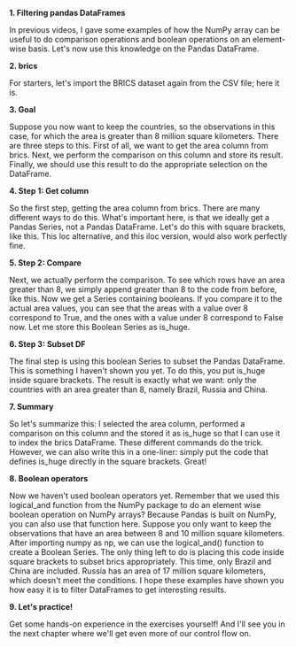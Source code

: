 **1. Filtering pandas DataFrames**

In previous videos, I gave some examples of how the NumPy array can be useful to do comparison operations and boolean operations on an element-wise basis. Let's now use this knowledge on the Pandas DataFrame.

**2. brics**

For starters, let's import the BRICS dataset again from the CSV file; here it is.

**3. Goal**

Suppose you now want to keep the countries, so the observations in this case, for which the area is greater than 8 million square kilometers. There are three steps to this. First of all, we want to get the area column from brics. Next, we perform the comparison on this column and store its result. Finally, we should use this result to do the appropriate selection on the DataFrame.

**4. Step 1: Get column**

So the first step, getting the area column from brics. There are many different ways to do this. What's important here, is that we ideally get a Pandas Series, not a Pandas DataFrame. Let's do this with square brackets, like this. This loc alternative, and this iloc version, would also work perfectly fine.

**5. Step 2: Compare**

Next, we actually perform the comparison. To see which rows have an area greater than 8, we simply append greater than 8 to the code from before, like this. Now we get a Series containing booleans. If you compare it to the actual area values, you can see that the areas with a value over 8 correspond to True, and the ones with a value under 8 correspond to False now. Let me store this Boolean Series as is_huge.

**6. Step 3: Subset DF**

The final step is using this boolean Series to subset the Pandas DataFrame. This is something I haven't shown you yet. To do this, you put is_huge inside square brackets. The result is exactly what we want: only the countries with an area greater than 8, namely Brazil, Russia and China.

**7. Summary**

So let's summarize this: I selected the area column, performed a comparison on this column and the stored it as is_huge so that I can use it to index the brics DataFrame. These different commands do the trick. However, we can also write this in a one-liner: simply put the code that defines is_huge directly in the square brackets. Great!

**8. Boolean operators**

Now we haven't used boolean operators yet. Remember that we used this logical_and function from the NumPy package to do an element wise boolean operation on NumPy arrays? Because Pandas is built on NumPy, you can also use that function here. Suppose you only want to keep the observations that have an area between 8 and 10 million square kilometers. After importing numpy as np, we can use the logical_and() function to create a Boolean Series. The only thing left to do is placing this code inside square brackets to subset brics appropriately. This time, only Brazil and China are included. Russia has an area of 17 million square kilometers, which doesn't meet the conditions. I hope these examples have shown you how easy it is to filter DataFrames to get interesting results.

**9. Let's practice!**

Get some hands-on experience in the exercises yourself! And I'll see you in the next chapter where we'll get even more of our control flow on.